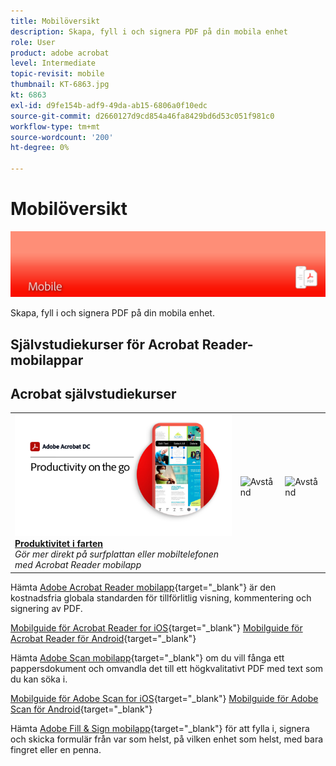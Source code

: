 ```yaml
---
title: Mobilöversikt
description: Skapa, fyll i och signera PDF på din mobila enhet
role: User
product: adobe acrobat
level: Intermediate
topic-revisit: mobile
thumbnail: KT-6863.jpg
kt: 6863
exl-id: d9fe154b-adf9-49da-ab15-6806a0f10edc
source-git-commit: d2660127d9cd854a46fa8429bd6d53c051f981c0
workflow-type: tm+mt
source-wordcount: '200'
ht-degree: 0%

---
```


# Mobilöversikt

![Acrobat Mobile Image](../assets/Hero-Mobile.png)

Skapa, fyll i och signera PDF på din mobila enhet.

## Självstudiekurser för Acrobat Reader-mobilappar

## Acrobat självstudiekurser

<table style="table-layout:fixed">
<tr>
  <td>
    <a href="../getting-started/productivity.md">
      <img alt="Produktivitet i farten" src="../assets/Productivity_1280.png" />
    </a>
    <div>
     <a href="../getting-started/productivity.md"><strong>Produktivitet i farten</strong></a>
    </div>
    <em>Gör mer direkt på surfplattan eller mobiltelefonen med Acrobat Reader mobilapp</em>
    <br>
  </td>
  <td>
   <img alt="Avstånd" src="../assets/Whitespacer.png" />
    <div>
    <br>
  </td>
  <td>
   <img alt="Avstånd" src="../assets/Whitespacer.png" />
    <div>
    <br>
  </td>
</tr>
</table>

Hämta [Adobe Acrobat Reader mobilapp](https://www.adobe.com/acrobat/mobile/acrobat-reader.html){target=&quot;_blank&quot;} är den kostnadsfria globala standarden för tillförlitlig visning, kommentering och signering av PDF.

[Mobilguide för Acrobat Reader for iOS](https://www.adobe.com/devnet-docs/acrobat/ios/en/){target=&quot;_blank&quot;}
[Mobilguide för Acrobat Reader för Android](https://www.adobe.com/devnet-docs/acrobat/android/en/){target=&quot;_blank&quot;}

Hämta [Adobe Scan mobilapp](https://www.adobe.com/acrobat/mobile/scanner-app.html){target=&quot;_blank&quot;} om du vill fånga ett pappersdokument och omvandla det till ett högkvalitativt PDF med text som du kan söka i.

[Mobilguide för Adobe Scan for iOS](https://www.adobe.com/devnet-docs/adobescan/ios/en/){target=&quot;_blank&quot;}
[Mobilguide för Adobe Scan för Android](https://www.adobe.com/devnet-docs/adobescan/android/en/){target=&quot;_blank&quot;}

Hämta [Adobe Fill &amp; Sign mobilapp](https://www.adobe.com/acrobat/mobile/fill-sign-pdfs.html){target=&quot;_blank&quot;} för att fylla i, signera och skicka formulär från var som helst, på vilken enhet som helst, med bara fingret eller en penna.
